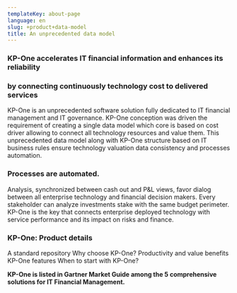 ```yaml
---
templateKey: about-page
language: en
slug: +product+data-model
title: An unprecedented data model
---
```

### KP-One accelerates IT financial information and enhances its reliability
### **by connecting continuously technology cost to delivered services**

KP-One is an unprecedented software solution fully dedicated to IT financial management and IT governance.
KP-One conception was driven the requirement of creating a single data model which core is based on cost driver allowing to connect all technology resources and value them.
This unprecedented data model along with KP-One structure based on IT business rules ensure technology valuation data consistency and processes automation.
 
### Processes are automated.

Analysis, synchronized between cash out and P&L views, favor dialog between all enterprise technology and financial decision makers. Every stakeholder can analyze investments stake with the same budget perimeter.
KP-One is the key that connects enterprise deployed technology with service performance and its impact on risks and finance.

### KP-One: Product details

A standard repository
Why choose KP-One?
Productivity and value benefits
KP-One features
When to start with KP-One?

**KP-One is listed in Gartner Market Guide among the 5 comprehensive solutions for IT Financial Management.**
